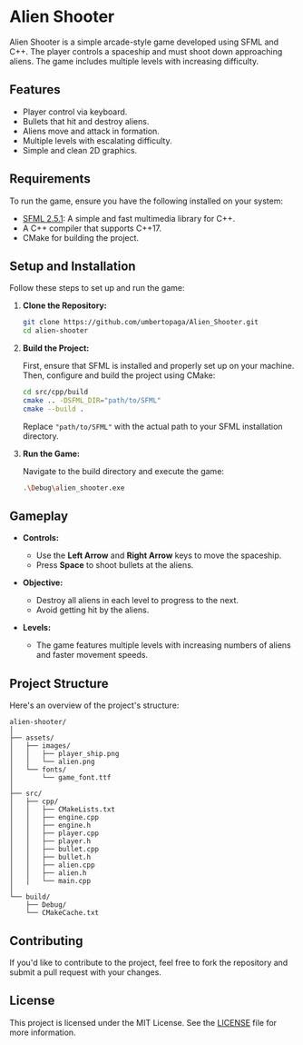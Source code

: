 
# Alien Shooter

Alien Shooter is a simple arcade-style game developed using SFML and C++. The player controls a spaceship and must shoot down approaching aliens. The game includes multiple levels with increasing difficulty.

## Features

- Player control via keyboard.
- Bullets that hit and destroy aliens.
- Aliens move and attack in formation.
- Multiple levels with escalating difficulty.
- Simple and clean 2D graphics.

## Requirements

To run the game, ensure you have the following installed on your system:

- [SFML 2.5.1](https://www.sfml-dev.org/download.php): A simple and fast multimedia library for C++.
- A C++ compiler that supports C++17.
- CMake for building the project.

## Setup and Installation

Follow these steps to set up and run the game:

1. **Clone the Repository:**

   ```bash
   git clone https://github.com/umbertopaga/Alien_Shooter.git
   cd alien-shooter
   ```

2. **Build the Project:**

   First, ensure that SFML is installed and properly set up on your machine. Then, configure and build the project using CMake:

   ```bash
   cd src/cpp/build
   cmake .. -DSFML_DIR="path/to/SFML"
   cmake --build .
   ```

   Replace `"path/to/SFML"` with the actual path to your SFML installation directory.

3. **Run the Game:**

   Navigate to the build directory and execute the game:

   ```bash
   .\Debug\alien_shooter.exe
   ```

## Gameplay

- **Controls:**
  - Use the **Left Arrow** and **Right Arrow** keys to move the spaceship.
  - Press **Space** to shoot bullets at the aliens.

- **Objective:**
  - Destroy all aliens in each level to progress to the next.
  - Avoid getting hit by the aliens.

- **Levels:**
  - The game features multiple levels with increasing numbers of aliens and faster movement speeds.

## Project Structure

Here's an overview of the project's structure:

```
alien-shooter/
│
├── assets/
│   ├── images/
│   │   ├── player_ship.png
│   │   └── alien.png
│   └── fonts/
│       └── game_font.ttf
│
├── src/
│   ├── cpp/
│   │   ├── CMakeLists.txt
│   │   ├── engine.cpp
│   │   ├── engine.h
│   │   ├── player.cpp
│   │   ├── player.h
│   │   ├── bullet.cpp
│   │   ├── bullet.h
│   │   ├── alien.cpp
│   │   ├── alien.h
│   │   └── main.cpp
│
└── build/
    ├── Debug/
    └── CMakeCache.txt
```

## Contributing

If you'd like to contribute to the project, feel free to fork the repository and submit a pull request with your changes.

## License

This project is licensed under the MIT License. See the [LICENSE](LICENSE) file for more information.

